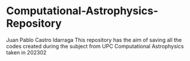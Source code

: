 # Computational-Astrophysics-Repository

Juan Pablo Castro Idarraga
This repository has the aim of saving all the codes created during the subject from UPC Computational Astrophysics taken in 202302
